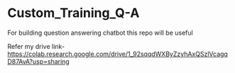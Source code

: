 # Custom_Training_Q-A
For building question answering chatbot this repo will be useful

Refer my drive link-https://colab.research.google.com/drive/1_92sqqdWXByZzyhAxQSzlVcagqD87AvA?usp=sharing
